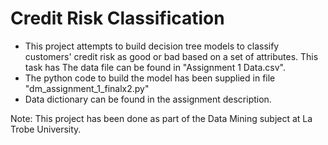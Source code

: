 # Credit Risk Classification
- This project attempts to build decision tree models to classify customers' credit risk as good or bad based on a set of attributes. This task has The data file can be found in "Assignment 1 Data.csv".
- The python code to build the model has been supplied in file "dm_assignment_1_finalx2.py"
- Data dictionary can be found in the assignment description.

Note: This project has been done as part of the Data Mining subject at La Trobe University.
